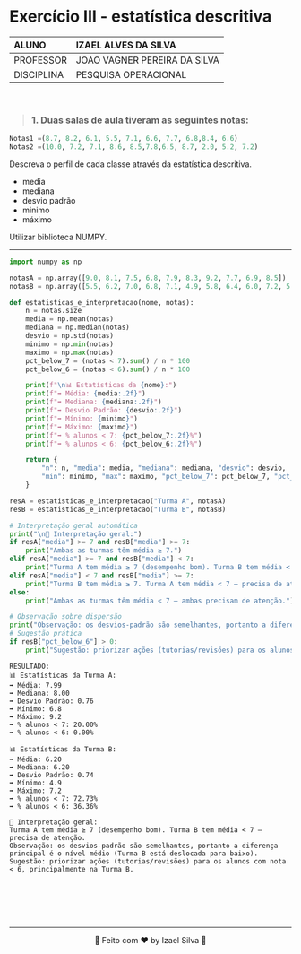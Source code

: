# Exercício III - estatística descritiva

|   ALUNO       |   IZAEL ALVES DA SILVA   |
|:---------------|:--------------------------|
|   PROFESSOR    |   JOAO VAGNER PEREIRA DA SILVA          |
|   DISCIPLINA  |   PESQUISA OPERACIONAL |

<br>

> ### 1. Duas salas de aula tiveram as seguintes notas:

```py
Notas1 =(8.7, 8.2, 6.1, 5.5, 7.1, 6.6, 7.7, 6.8,8.4, 6.6)
Notas2 =(10.0, 7.2, 7.1, 8.6, 8.5,7.8,6.5, 8.7, 2.0, 5.2, 7.2)
```

Descreva  o perfil de cada classe através da estatística descritiva.

- media
- mediana
- desvio padrão
- minimo
- máximo

Utilizar biblioteca NUMPY.

---

```py
import numpy as np

notasA = np.array([9.0, 8.1, 7.5, 6.8, 7.9, 8.3, 9.2, 7.7, 6.9, 8.5])
notasB = np.array([5.5, 6.2, 7.0, 6.8, 7.1, 4.9, 5.8, 6.4, 6.0, 7.2, 5.3])

def estatisticas_e_interpretacao(nome, notas):
    n = notas.size
    media = np.mean(notas)
    mediana = np.median(notas)
    desvio = np.std(notas)
    minimo = np.min(notas)
    maximo = np.max(notas)
    pct_below_7 = (notas < 7).sum() / n * 100
    pct_below_6 = (notas < 6).sum() / n * 100

    print(f"\n📊 Estatísticas da {nome}:")
    print(f"➡ Média: {media:.2f}")
    print(f"➡ Mediana: {mediana:.2f}")
    print(f"➡ Desvio Padrão: {desvio:.2f}")
    print(f"➡ Mínimo: {minimo}")
    print(f"➡ Máximo: {maximo}")
    print(f"➡ % alunos < 7: {pct_below_7:.2f}%")
    print(f"➡ % alunos < 6: {pct_below_6:.2f}%")

    return {
        "n": n, "media": media, "mediana": mediana, "desvio": desvio,
        "min": minimo, "max": maximo, "pct_below_7": pct_below_7, "pct_below_6": pct_below_6
    }

resA = estatisticas_e_interpretacao("Turma A", notasA)
resB = estatisticas_e_interpretacao("Turma B", notasB)

# Interpretação geral automática
print("\n📌 Interpretação geral:")
if resA["media"] >= 7 and resB["media"] >= 7:
    print("Ambas as turmas têm média ≥ 7.")
elif resA["media"] >= 7 and resB["media"] < 7:
    print("Turma A tem média ≥ 7 (desempenho bom). Turma B tem média < 7 — precisa de atenção.")
elif resA["media"] < 7 and resB["media"] >= 7:
    print("Turma B tem média ≥ 7. Turma A tem média < 7 — precisa de atenção.")
else:
    print("Ambas as turmas têm média < 7 — ambas precisam de atenção.")

# Observação sobre dispersão
print("Observação: os desvios-padrão são semelhantes, portanto a diferença principal é o nível médio (Turma B está deslocada para baixo).")
# Sugestão prática
if resB["pct_below_6"] > 0:
    print("Sugestão: priorizar ações (tutorias/revisões) para os alunos com nota < 6, principalmente na Turma B.")
```

```
RESULTADO:
📊 Estatísticas da Turma A:
➡ Média: 7.99
➡ Mediana: 8.00
➡ Desvio Padrão: 0.76
➡ Mínimo: 6.8
➡ Máximo: 9.2
➡ % alunos < 7: 20.00%
➡ % alunos < 6: 0.00%

📊 Estatísticas da Turma B:
➡ Média: 6.20
➡ Mediana: 6.20
➡ Desvio Padrão: 0.74
➡ Mínimo: 4.9
➡ Máximo: 7.2
➡ % alunos < 7: 72.73%
➡ % alunos < 6: 36.36%

📌 Interpretação geral:
Turma A tem média ≥ 7 (desempenho bom). Turma B tem média < 7 — precisa de atenção.
Observação: os desvios-padrão são semelhantes, portanto a diferença principal é o nível médio (Turma B está deslocada para baixo).
Sugestão: priorizar ações (tutorias/revisões) para os alunos com nota < 6, principalmente na Turma B.
```

<div align="center">
   <br>
   <br>
   <br>
   <br>
   <hr>
   👋 Feito com ❤️ by Izael Silva 👋
</div>